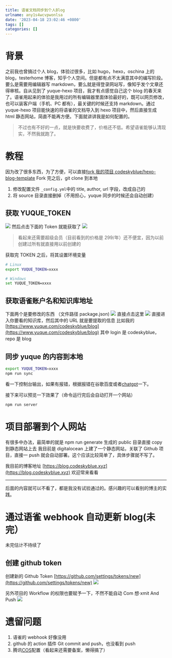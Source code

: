 ```yaml
---
title: 语雀文档同步到个人Blog
urlname: any1s4wcvpwonlsa
date: '2023-04-18 23:02:46 +0800'
tags: []
categories: []
---
```


# 背景

之前我也曾搞过个人 blog，体验过很多，比如 hugo，hexo，oschina 上的 blog，testerhome 博客，知乎个人空间。但是都有点不太满意其中的编写阶段。要么是需要用编辑器写 markdown，要么就是得登录网站写，像知乎发个文章还得审核。自从见到了 yuque-hexo 项目，我才有点感觉自己这个 blog 的春天来了。语雀用起来的体验是我用过的所有编辑器里面体验最好的，既可以网页修改，也可以装客户端（手机、PC 都有），最关键的时候还支持 markdown。通过 yuque-hexo 项目能快速的将语雀的文档导入到 hexo 项目中，然后直接生成 html 静态网站，简直不能再方便。下面就讲讲我是如何配置的。

> 不过也有不好的一点，就是快要收费了，价格还不低。希望语雀能够认清现实，不然我就跑了。

# 教程

因为改了很多东西，为了方便，可以直接[fork 我的项目 codeskyblue/hexo-blog-template](https://github.com/codeskyblue/hexo-blog-template/fork)
Fork 完之后，git clone 到本地

1. 修改配置文件 `_config.yml`中的 title, author, url 字段，改成自己的
2. 将 source 目录直接删掉（不用担心，yuque 同步的时候还会自动创建）

## 获取 YUQUE_TOKEN

![](/images/Frc9TbxcBhlaeQHma7FmvLOdLZ9Y.png)
然后点击下面的 Token 就能获取了
![](/images/Fux9lAfHUTXLc1XQUm1G4AO7G6Ou.png)

> 看起来还需要超级会员（目前看到的价格是 299/年）还不便宜，因为以前创建过所有就直接用以前创建的

获取完 TOKEN 之后，将其设置环境变量

```bash
# Linux
export YUQUE_TOKEN=xxxx

# Windows
set YUQUE_TOKEN=xxxx
```

## 获取语雀账户名和知识库地址

下面两个是要修改的东西 （文件路径 package.json)
![](/images/FpNw6b4nrhfc--TIWmBA0mWoR6JV.png)
直接点击这里
![](/images/FnhxsvXwrm2KzS2r5hCnDzZ-4tpp.png)
直接进入你要看的知识库，然后其中的 URL 就是要提取的信息
比如我的 [https://www.yuque.com/codeskyblue/blog](https://www.yuque.com/codeskyblue/blog)
其中 login 是 codeskyblue，repo 是 blog

## 同步 yuque 的内容到本地

```bash
export YUQUE_TOKEN=xxxx
npm run sync
```

看一下控制台输出，如果有报错，根据报错在谷歌百度或者[chatgpt](https://chat.codeskyblue.xyz)一下。

接下来可以预览一下效果了（命令运行完后会自动打开一个网站）

```bash
npm run server
```

# 项目部署到个人网站

有很多中办法，最简单的就是 npm run generate 生成的 public 目录直接 copy 到静态网站上去
我目前是 digitalocean 上建了一个静态网站，关联了 Github 项目，直接一 push 就会自动部署。这个应该比较简单了，具体步骤就不写了。

我目前的博客地址 [https://blog.codeskyblue.xyz](https://blog.codeskyblue.xyz) 欢迎常来看看

---

后面的内容就可以不看了，都是我没有试验通过的。感兴趣的可以看别的博主的实践。

# 通过语雀 webhook 自动更新 blog(未完）

未完估计不待续了

## 创建 github token

创建新的 Github Token [https://github.com/settings/tokens/new](https://github.com/settings/tokens/new)
![](/images/FuHmcy1LtNsX_ydNAM9ttfwNVUJ-.png)

另外项目的 Workflow 的权限也要赋予一下，不然不能自动 Com 想·xmit And Push
![](/images/FhODs8YgBhM-crA9Wsg6PVMpupTw.png)

# 遗留问题

1. 语雀的 webhook 好像没用
2. github 的 action 插件 Git commit and push，也没看到 push
3. 腾讯[COS](https://console.cloud.tencent.com/cos/bucket)配置（看起来还需要备案，懒得搞了）

